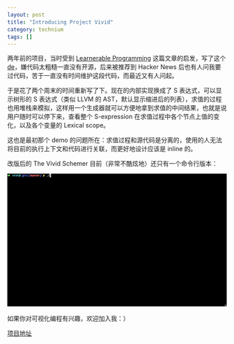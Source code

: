 ```yaml
---
layout: post
title: "Introducing Project Vivid"
category: technium
tags: []
---
```



两年前的项目，当时受到 [Learnerable Programming](http://chengyichao.info/learnable-programming/) 这篇文章的启发，写了这个[de](http://vivid.chengyichao.info/)，嫌代码太粗糙一直没有开源，后来被推荐到 Hacker News 后也有人问我要过代码，苦于一直没有时间维护这段代码，而最近又有人问起。

于是花了两个周末的时间重新写了下。现在的内部实现换成了 S 表达式，可以显示树形的 S 表达式（类似 LLVM 的 AST，默认显示缩进后的列表），求值的过程也用堆栈来模拟，这样用一个生成器就可以方便地拿到求值的中间结果，也就是说用户随时可以停下来，查看整个 S-expression 在求值过程中各个节点上值的变化，以及各个变量的 Lexical scope。

这也是最初那个 demo 的问题所在：求值过程和源代码是分离的，使用的人无法将目前的执行上下文和代码进行关联，而更好地设计应该是 inline 的。

改版后的 The Vivid Schemer 目前（非常不酷炫地）还只有一个命令行版本：

 ![](https://raw.githubusercontent.com/onesuper/vivid/master/screenshot.gif)

如果你对可视化编程有兴趣，欢迎加入我：）

[项目地址](https://github.com/onesuper/vivid)
